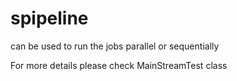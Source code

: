 # spipeline
can be used to run the jobs parallel or sequentially

For more details please check MainStreamTest class
